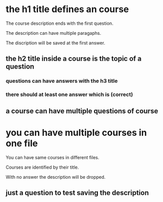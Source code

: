 # the h1 title defines an course

The course description ends with the first question.

The description can have multiple paragaphs.

The discription will be saved at the first answer.

## the h2 title inside a course is the topic of a question
 
### questions can have answers with the h3 title
 
### there should at least one answer which is (correct)
 
## a course can have multiple questions of course
 
# you can have multiple courses in one file

You can have same courses in different files.

Courses are identified by their title.

With no answer the description will be dropped.

## just a question to test saving the description
 
